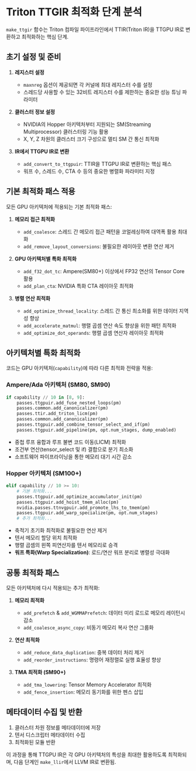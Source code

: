 # Triton TTGIR 최적화 단계 분석

`make_ttgir` 함수는 Triton 컴파일 파이프라인에서 TTIR(Triton IR)을 TTGPU IR로 변환하고 최적화하는 핵심 단계.

## 초기 설정 및 준비

1. **레지스터 설정**
   - `maxnreg` 옵션이 제공되면 각 커널에 최대 레지스터 수를 설정
   - 스레드당 사용할 수 있는 32비트 레지스터 수를 제한하는 중요한 성능 튜닝 파라미터

2. **클러스터 정보 설정**
   - NVIDIA의 Hopper 아키텍처부터 지원되는 SM(Streaming Multiprocessor) 클러스터링 기능 활용
   - X, Y, Z 차원의 클러스터 크기 구성으로 멀티 SM 간 통신 최적화

3. **IR에서 TTGPU IR로 변환**
   - `add_convert_to_ttgpuir`: TTIR을 TTGPU IR로 변환하는 핵심 패스
   - 워프 수, 스레드 수, CTA 수 등의 중요한 병렬화 파라미터 지정

## 기본 최적화 패스 적용

모든 GPU 아키텍처에 적용되는 기본 최적화 패스:

1. **메모리 접근 최적화**
   - `add_coalesce`: 스레드 간 메모리 접근 패턴을 코얼레싱하여 대역폭 활용 최대화
   - `add_remove_layout_conversions`: 불필요한 레이아웃 변환 연산 제거

2. **GPU 아키텍처별 특화 최적화**
   - `add_f32_dot_tc`: Ampere(SM80+) 이상에서 FP32 연산의 Tensor Core 활용
   - `add_plan_cta`: NVIDIA 특화 CTA 레이아웃 최적화

3. **병렬 연산 최적화**
   - `add_optimize_thread_locality`: 스레드 간 통신 최소화를 위한 데이터 지역성 향상
   - `add_accelerate_matmul`: 행렬 곱셈 연산 속도 향상을 위한 패턴 최적화
   - `add_optimize_dot_operands`: 행렬 곱셈 연산자 레이아웃 최적화

## 아키텍처별 특화 최적화

코드는 GPU 아키텍처(`capability`)에 따라 다른 최적화 전략을 적용:

### Ampere/Ada 아키텍처 (SM80, SM90)
```python
if capability // 10 in [8, 9]:
    passes.ttgpuir.add_fuse_nested_loops(pm)
    passes.common.add_canonicalizer(pm)
    passes.ttir.add_triton_licm(pm)
    passes.common.add_canonicalizer(pm)
    passes.ttgpuir.add_combine_tensor_select_and_if(pm)
    passes.ttgpuir.add_pipeline(pm, opt.num_stages, dump_enabled)
```
- 중첩 루프 융합과 루프 불변 코드 이동(LICM) 최적화
- 조건부 연산(tensor_select 및 if) 결합으로 분기 최소화
- 소프트웨어 파이프라이닝을 통한 메모리 대기 시간 감소

### Hopper 아키텍처 (SM100+)
```python
elif capability // 10 >= 10:
    # 기본 최적화...
    passes.ttgpuir.add_optimize_accumulator_init(pm)
    passes.ttgpuir.add_hoist_tmem_alloc(pm)
    nvidia.passes.ttnvgpuir.add_promote_lhs_to_tmem(pm)
    passes.ttgpuir.add_warp_specialize(pm, opt.num_stages)
    # 추가 최적화...
```
- 축적기 초기화 최적화로 불필요한 연산 제거
- 텐서 메모리 할당 위치 최적화
- 행렬 곱셈의 왼쪽 피연산자를 텐서 메모리로 승격
- **워프 특화(Warp Specialization)**: 로드/연산 워프 분리로 병렬성 극대화

## 공통 최적화 패스

모든 아키텍처에 다시 적용되는 추가 최적화:

1. **메모리 최적화**
   - `add_prefetch` & `add_WGMMAPrefetch`: 데이터 미리 로드로 메모리 레이턴시 감소
   - `add_coalesce_async_copy`: 비동기 메모리 복사 연산 그룹화

2. **연산 최적화**
   - `add_reduce_data_duplication`: 중복 데이터 처리 제거
   - `add_reorder_instructions`: 명령어 재정렬로 실행 효율성 향상

3. **TMA 최적화 (SM90+)**
   - `add_tma_lowering`: Tensor Memory Accelerator 최적화 
   - `add_fence_insertion`: 메모리 동기화를 위한 펜스 삽입

## 메타데이터 수집 및 반환

1. 클러스터 차원 정보를 메타데이터에 저장
2. 텐서 디스크립터 메타데이터 수집
3. 최적화된 모듈 반환

이 과정을 통해 TTGPU IR은 각 GPU 아키텍처의 특성을 최대한 활용하도록 최적화되며, 다음 단계인 `make_llir`에서 LLVM IR로 변환됨.
